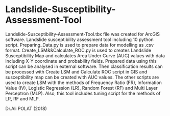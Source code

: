 # Landslide-Susceptibility-Assessment-Tool
Landslide-Susceptibility-Assessment-Tool.tbx file was created for ArcGIS software. 
Landslide susceptibility assessment tool including 10 python script.
Preparing_Data.py is used to prepare data for modelling as .csv format. 
Create_LSM&&Calculate_ROC.py is used to creates Landslide Susceptibility Map and calculates Area Under Curve (AUC) values with data including X-Y coordinate and probability fields. 
Prepared data using this script can be analysed in external software. Then classification results can be processed with Create LSM and Calculate ROC script in GIS and susceptibility map can be created with AUC values.
The other scripts are used to create LSM with the methods of Frequency Ratio (FR), Information Value (IV), Logistic Regression (LR), Random Forest (RF) and Multi Layer Perceptron (MLP).
Also, this tool includes tuning script for the methods of LR, RF and MLP.

Dr.Ali POLAT (2018)
